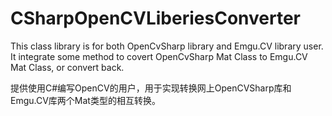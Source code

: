 # CSharpOpenCVLiberiesConverter
This class library is for both OpenCvSharp library and Emgu.CV library user.
It integrate some method to covert OpenCvSharp Mat Class to Emgu.CV Mat Class, or convert back.

提供使用C#编写OpenCV的用户，用于实现转换网上OpenCVSharp库和Emgu.CV库两个Mat类型的相互转换。
